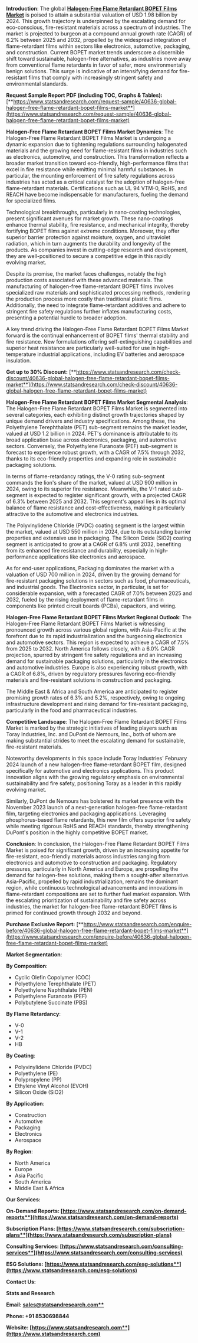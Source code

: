﻿**Introduction**:
The global [**Halogen-Free Flame Retardant BOPET Films Market**](https://www.statsandresearch.com/report/40636-global-halogen-free-flame-retardant-bopet-films-market) is poised to attain a substantial valuation of USD 1.98 billion by 2024. This growth trajectory is underpinned by the escalating demand for eco-conscious, fire-resistant materials across a spectrum of industries. The market is projected to burgeon at a compound annual growth rate (CAGR) of 6.2% between 2025 and 2032, propelled by the widespread integration of flame-retardant films within sectors like electronics, automotive, packaging, and construction. Current BOPET market trends underscore a discernible shift toward sustainable, halogen-free alternatives, as industries move away from conventional flame retardants in favor of safer, more environmentally benign solutions. This surge is indicative of an intensifying demand for fire-resistant films that comply with increasingly stringent safety and environmental standards.

**Request Sample Report PDF (including TOC, Graphs & Tables):** [**https://www.statsandresearch.com/request-sample/40636-global-halogen-free-flame-retardant-bopet-films-market**](https://www.statsandresearch.com/request-sample/40636-global-halogen-free-flame-retardant-bopet-films-market)

**Halogen-Free Flame Retardant BOPET Films Market Dynamics**:
The Halogen-Free Flame Retardant BOPET Films Market is undergoing a dynamic expansion due to tightening regulations surrounding halogenated materials and the growing need for flame-resistant films in industries such as electronics, automotive, and construction. This transformation reflects a broader market transition toward eco-friendly, high-performance films that excel in fire resistance while emitting minimal harmful substances. In particular, the mounting enforcement of fire safety regulations across industries has acted as a critical catalyst for the adoption of halogen-free flame-retardant materials. Certifications such as UL 94 VTM-0, RoHS, and REACH have become indispensable for manufacturers, fueling the demand for specialized films.

Technological breakthroughs, particularly in nano-coating technologies, present significant avenues for market growth. These nano-coatings enhance thermal stability, fire resistance, and mechanical integrity, thereby fortifying BOPET films against extreme conditions. Moreover, they offer superior barrier protection against moisture, oxygen, and ultraviolet radiation, which in turn augments the durability and longevity of the products. As companies invest in cutting-edge research and development, they are well-positioned to secure a competitive edge in this rapidly evolving market.

Despite its promise, the market faces challenges, notably the high production costs associated with these advanced materials. The manufacturing of halogen-free flame-retardant BOPET films involves specialized raw materials and sophisticated processing methods, rendering the production process more costly than traditional plastic films. Additionally, the need to integrate flame-retardant additives and adhere to stringent fire safety regulations further inflates manufacturing costs, presenting a potential hurdle to broader adoption.

A key trend driving the Halogen-Free Flame Retardant BOPET Films Market forward is the continual enhancement of BOPET films' thermal stability and fire resistance. New formulations offering self-extinguishing capabilities and superior heat resistance are particularly well-suited for use in high-temperature industrial applications, including EV batteries and aerospace insulation.

**Get up to 30% Discount:** [**https://www.statsandresearch.com/check-discount/40636-global-halogen-free-flame-retardant-bopet-films-market**](https://www.statsandresearch.com/check-discount/40636-global-halogen-free-flame-retardant-bopet-films-market)

**Halogen-Free Flame Retardant BOPET Films Market Segmental Analysis**:
The Halogen-Free Flame Retardant BOPET Films Market is segmented into several categories, each exhibiting distinct growth trajectories shaped by unique demand drivers and industry specifications. Among these, the Polyethylene Terephthalate (PET) sub-segment remains the market leader, valued at USD 1.2 billion in 2024. PET's dominance is attributable to its broad application base across electronics, packaging, and automotive sectors. Conversely, the Polyethylene Furanoate (PEF) sub-segment is forecast to experience robust growth, with a CAGR of 7.5% through 2032, thanks to its eco-friendly properties and expanding role in sustainable packaging solutions.

In terms of flame-retardancy ratings, the V-0 rating sub-segment commands the lion's share of the market, valued at USD 900 million in 2024, owing to its superior fire resistance. Meanwhile, the V-1 rated sub-segment is expected to register significant growth, with a projected CAGR of 6.3% between 2025 and 2032. This segment's appeal lies in its optimal balance of flame resistance and cost-effectiveness, making it particularly attractive to the automotive and electronics industries.

The Polyvinylidene Chloride (PVDC) coating segment is the largest within the market, valued at USD 550 million in 2024, due to its outstanding barrier properties and extensive use in packaging. The Silicon Oxide (SiO2) coating segment is anticipated to grow at a CAGR of 6.8% until 2032, benefiting from its enhanced fire resistance and durability, especially in high-performance applications like electronics and aerospace.

As for end-user applications, Packaging dominates the market with a valuation of USD 700 million in 2024, driven by the growing demand for fire-resistant packaging solutions in sectors such as food, pharmaceuticals, and industrial goods. The Electronics sector, in particular, is set for considerable expansion, with a forecasted CAGR of 7.0% between 2025 and 2032, fueled by the rising deployment of flame-retardant films in components like printed circuit boards (PCBs), capacitors, and wiring.

**Halogen-Free Flame Retardant BOPET Films Market Regional Outlook**:
The Halogen-Free Flame Retardant BOPET Films Market is witnessing pronounced growth across various global regions, with Asia-Pacific at the forefront due to its rapid industrialization and the burgeoning electronics and automotive sectors. This region is expected to achieve a CAGR of 7.5% from 2025 to 2032. North America follows closely, with a 6.0% CAGR projection, spurred by stringent fire safety regulations and an increasing demand for sustainable packaging solutions, particularly in the electronics and automotive industries. Europe is also experiencing robust growth, with a CAGR of 6.8%, driven by regulatory pressures favoring eco-friendly materials and fire-resistant solutions in construction and packaging.

The Middle East & Africa and South America are anticipated to register promising growth rates of 6.3% and 5.2%, respectively, owing to ongoing infrastructure development and rising demand for fire-resistant packaging, particularly in the food and pharmaceutical industries.

**Competitive Landscape**:
The Halogen-Free Flame Retardant BOPET Films Market is marked by the strategic initiatives of leading players such as Toray Industries, Inc. and DuPont de Nemours, Inc., both of whom are making substantial strides to meet the escalating demand for sustainable, fire-resistant materials.

Noteworthy developments in this space include Toray Industries' February 2024 launch of a new halogen-free flame-retardant BOPET film, designed specifically for automotive and electronics applications. This product innovation aligns with the growing regulatory emphasis on environmental sustainability and fire safety, positioning Toray as a leader in this rapidly evolving market.

Similarly, DuPont de Nemours has bolstered its market presence with the November 2023 launch of a next-generation halogen-free flame-retardant film, targeting electronics and packaging applications. Leveraging phosphorus-based flame retardants, this new film offers superior fire safety while meeting rigorous RoHS and REACH standards, thereby strengthening DuPont's position in the highly competitive BOPET market.

**Conclusion**:
In conclusion, the Halogen-Free Flame Retardant BOPET Films Market is poised for significant growth, driven by an increasing appetite for fire-resistant, eco-friendly materials across industries ranging from electronics and automotive to construction and packaging. Regulatory pressures, particularly in North America and Europe, are propelling the demand for halogen-free solutions, making them a sought-after alternative. Asia-Pacific, propelled by rapid industrialization, remains the dominant region, while continuous technological advancements and innovations in flame-retardant compositions are set to further fuel market expansion. With the escalating prioritization of sustainability and fire safety across industries, the market for halogen-free flame-retardant BOPET films is primed for continued growth through 2032 and beyond.

**Purchase Exclusive Report:** [**https://www.statsandresearch.com/enquire-before/40636-global-halogen-free-flame-retardant-bopet-films-market**](https://www.statsandresearch.com/enquire-before/40636-global-halogen-free-flame-retardant-bopet-films-market)

**Market Segmentation**:

**By Composition**:

- Cyclic Olefin Copolymer (COC)
- Polyethylene Terephthalate (PET)
- Polyethylene Naphthalate (PEN)
- Polyethylene Furanoate (PEF)
- Polybutylene Succinate (PBS)

**By Flame Retardancy**:

- V-0
- V-1
- V-2
- HB

**By Coating**:

- Polyvinylidene Chloride (PVDC)
- Polyethylene (PE)
- Polypropylene (PP)
- Ethylene Vinyl Alcohol (EVOH)
- Silicon Oxide (SiO2)

**By Application**:

- Construction
- Automotive
- Packaging
- Electronics
- Aerospace

**By Region**:

- North America
- Europe
- Asia Pacific
- South America
- Middle East & Africa

**Our Services:**

**On-Demand Reports: [https://www.statsandresearch.com/on-demand-reports**](https://www.statsandresearch.com/on-demand-reports)**

**Subscription Plans: [https://www.statsandresearch.com/subscription-plans**](https://www.statsandresearch.com/subscription-plans)**

**Consulting Services: [https://www.statsandresearch.com/consulting-services**](https://www.statsandresearch.com/consulting-services)**

**ESG Solutions: [https://www.statsandresearch.com/esg-solutions**](https://www.statsandresearch.com/esg-solutions)**

**Contact Us:**

**Stats and Research**

**Email: [sales@statsandresearch.com**](mailto:sales@statsandresearch.com)**

**Phone: +91 8530698844**

**Website: [https://www.statsandresearch.com**](https://www.statsandresearch.com)**
